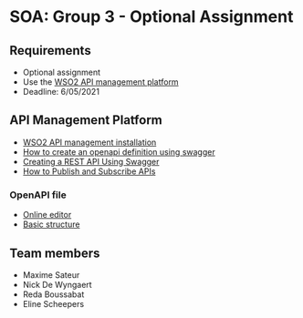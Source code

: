 # SOA: Group 3 - Optional Assignment

## Requirements
- Optional assignment
- Use the [WSO2 API management platform](https://wso2.com/api-management/#)
- Deadline: 6/05/2021

## API Management Platform
- [WSO2 API management installation](https://www.youtube.com/watch?v=iO_hrQUNpeg)
- [How to create an openapi definition using swagger](https://swagger.io/docs/swagger-inspector/how-to-create-an-openapi-definition-using-swagger/)
- [Creating a REST API Using Swagger](https://www.youtube.com/watch?v=PsArgiTPA2g&t=95s)
- [How to Publish and Subscribe APIs](https://www.youtube.com/watch?v=-TicJqTjq2M&t=969s)

### OpenAPI file
- [Online editor](https://editor.swagger.io/)
- [Basic structure](https://swagger.io/docs/specification/basic-structure/)

## Team members
* Maxime Sateur
* Nick De Wyngaert
* Reda Boussabat
* Eline Scheepers